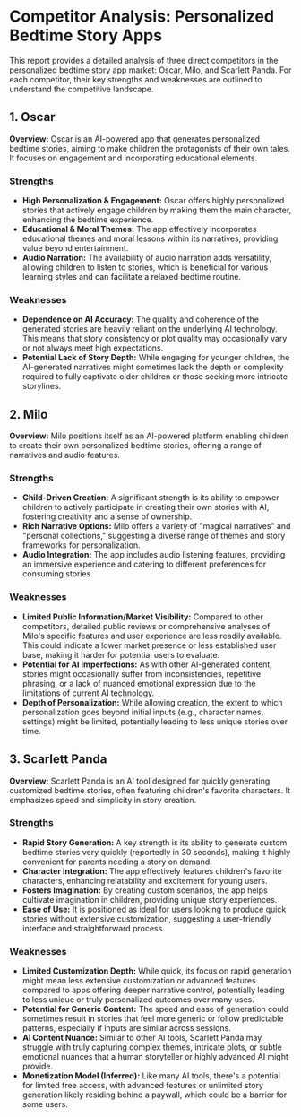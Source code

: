# Competitor Analysis: Personalized Bedtime Story Apps

This report provides a detailed analysis of three direct competitors in the personalized bedtime story app market: Oscar, Milo, and Scarlett Panda. For each competitor, their key strengths and weaknesses are outlined to understand the competitive landscape.

## 1. Oscar

**Overview:** Oscar is an AI-powered app that generates personalized bedtime stories, aiming to make children the protagonists of their own tales. It focuses on engagement and incorporating educational elements.

### Strengths
*   **High Personalization & Engagement:** Oscar offers highly personalized stories that actively engage children by making them the main character, enhancing the bedtime experience.
*   **Educational & Moral Themes:** The app effectively incorporates educational themes and moral lessons within its narratives, providing value beyond entertainment.
*   **Audio Narration:** The availability of audio narration adds versatility, allowing children to listen to stories, which is beneficial for various learning styles and can facilitate a relaxed bedtime routine.

### Weaknesses
*   **Dependence on AI Accuracy:** The quality and coherence of the generated stories are heavily reliant on the underlying AI technology. This means that story consistency or plot quality may occasionally vary or not always meet high expectations.
*   **Potential Lack of Story Depth:** While engaging for younger children, the AI-generated narratives might sometimes lack the depth or complexity required to fully captivate older children or those seeking more intricate storylines.

## 2. Milo

**Overview:** Milo positions itself as an AI-powered platform enabling children to create their own personalized bedtime stories, offering a range of narratives and audio features.

### Strengths
*   **Child-Driven Creation:** A significant strength is its ability to empower children to actively participate in creating their own stories with AI, fostering creativity and a sense of ownership.
*   **Rich Narrative Options:** Milo offers a variety of "magical narratives" and "personal collections," suggesting a diverse range of themes and story frameworks for personalization.
*   **Audio Integration:** The app includes audio listening features, providing an immersive experience and catering to different preferences for consuming stories.

### Weaknesses
*   **Limited Public Information/Market Visibility:** Compared to other competitors, detailed public reviews or comprehensive analyses of Milo's specific features and user experience are less readily available. This could indicate a lower market presence or less established user base, making it harder for potential users to evaluate.
*   **Potential for AI Imperfections:** As with other AI-generated content, stories might occasionally suffer from inconsistencies, repetitive phrasing, or a lack of nuanced emotional expression due to the limitations of current AI technology.
*   **Depth of Personalization:** While allowing creation, the extent to which personalization goes beyond initial inputs (e.g., character names, settings) might be limited, potentially leading to less unique stories over time.

## 3. Scarlett Panda

**Overview:** Scarlett Panda is an AI tool designed for quickly generating customized bedtime stories, often featuring children's favorite characters. It emphasizes speed and simplicity in story creation.

### Strengths
*   **Rapid Story Generation:** A key strength is its ability to generate custom bedtime stories very quickly (reportedly in 30 seconds), making it highly convenient for parents needing a story on demand.
*   **Character Integration:** The app effectively features children's favorite characters, enhancing relatability and excitement for young users.
*   **Fosters Imagination:** By creating custom scenarios, the app helps cultivate imagination in children, providing unique story experiences.
*   **Ease of Use:** It is positioned as ideal for users looking to produce quick stories without extensive customization, suggesting a user-friendly interface and straightforward process.

### Weaknesses
*   **Limited Customization Depth:** While quick, its focus on rapid generation might mean less extensive customization or advanced features compared to apps offering deeper narrative control, potentially leading to less unique or truly personalized outcomes over many uses.
*   **Potential for Generic Content:** The speed and ease of generation could sometimes result in stories that feel more generic or follow predictable patterns, especially if inputs are similar across sessions.
*   **AI Content Nuance:** Similar to other AI tools, Scarlett Panda may struggle with truly capturing complex themes, intricate plots, or subtle emotional nuances that a human storyteller or highly advanced AI might provide.
*   **Monetization Model (Inferred):** Like many AI tools, there's a potential for limited free access, with advanced features or unlimited story generation likely residing behind a paywall, which could be a barrier for some users.